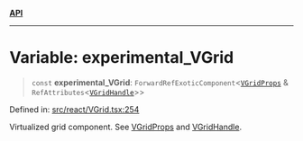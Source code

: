 [**API**](../../API.md)

***

# Variable: experimental\_VGrid

> `const` **experimental\_VGrid**: `ForwardRefExoticComponent`\<[`VGridProps`](../interfaces/VGridProps.md) & `RefAttributes`\<[`VGridHandle`](../interfaces/VGridHandle.md)\>\>

Defined in: [src/react/VGrid.tsx:254](https://github.com/inokawa/virtua/blob/3489326d86582a5e93a5773f522c17ad61899945/src/react/VGrid.tsx#L254)

Virtualized grid component. See [VGridProps](../interfaces/VGridProps.md) and [VGridHandle](../interfaces/VGridHandle.md).
